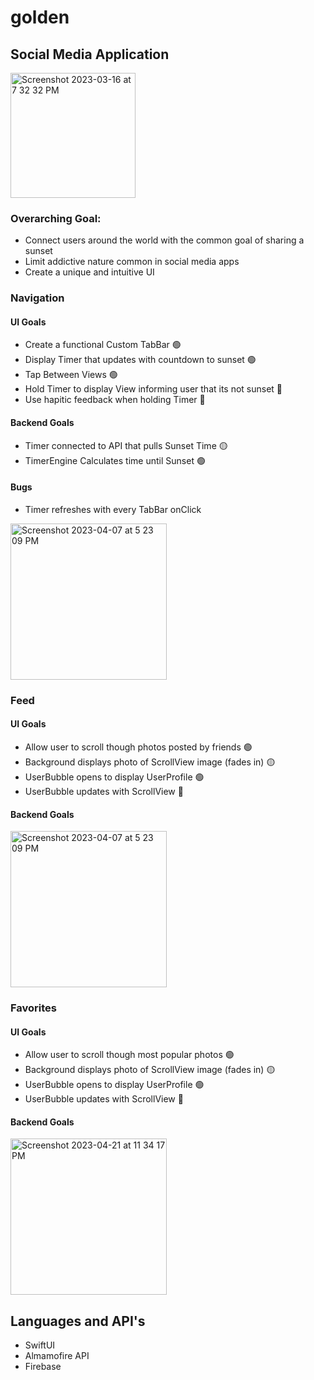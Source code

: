 # golden 
## Social Media Application

<img width="200" alt="Screenshot 2023-03-16 at 7 32 32 PM" src="https://user-images.githubusercontent.com/75393933/226000780-5e2f7756-0c09-41be-ad54-b78fcbd8845a.png">

### Overarching Goal:
- Connect users around the world with the common goal of sharing a sunset
- Limit addictive nature common in social media apps
- Create a unique and intuitive UI

### Navigation
#### UI Goals
  - Create a functional Custom TabBar 🟢
  - Display Timer that updates with countdown to sunset 🟢
  - Tap Between Views 🟢
  - Hold Timer to display View informing user that its not sunset 🔴
  - Use hapitic feedback when holding Timer 🔴
#### Backend Goals
  - Timer connected to API that pulls Sunset Time 🟡
  - TimerEngine Calculates time until Sunset 🟢
#### Bugs
  - Timer refreshes with every TabBar onClick
  <img width="250" alt="Screenshot 2023-04-07 at 5 23 09 PM" src="https://github.com/user-attachments/assets/dc7cd175-7313-4480-bedd-17fb26f4c45f"> 




### Feed
#### UI Goals
  - Allow user to scroll though photos posted by friends 🟢
  - Background displays photo of ScrollView image (fades in) 🟡
  - UserBubble opens to display UserProfile 🟢
  - UserBubble updates with ScrollView 🔴
#### Backend Goals
  <img width="250" alt="Screenshot 2023-04-07 at 5 23 09 PM" src="https://github.com/zacpalmer1/golden_app/assets/75393933/a30f6760-c31b-4fba-a878-e89d0e6a6766"> 
  

### Favorites 
#### UI Goals
  - Allow user to scroll though most popular photos 🟢
  - Background displays photo of ScrollView image (fades in) 🟡
  - UserBubble opens to display UserProfile 🟢
  - UserBubble updates with ScrollView 🔴
#### Backend Goals
  <img width="250" alt="Screenshot 2023-04-21 at 11 34 17 PM" src="https://github.com/zacpalmer1/golden_app/assets/75393933/8aa8272b-624a-4a6a-a049-8a9ab958d734">


## Languages and API's
- SwiftUI
- Almamofire API
- Firebase
